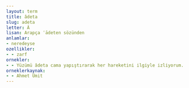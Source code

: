 ```yaml
---
layout: term
title: âdeta
slug: adeta
letter: Â
lisan: Arapça ʿādeten sözünden
anlamlar:
- neredeyse
ozellikler:
- - zarf
ornekler:
- - Yüzümü âdeta cama yapıştırarak her hareketini ilgiyle izliyorum.
orneklerkaynak:
- - Ahmet Ümit
---
```


